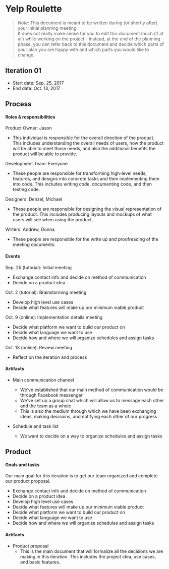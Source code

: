 # Yelp Roulette

 > _Note:_ This document is meant to be written during (or shortly after) your initial planning meeting.     
 > It does not really make sense for you to edit this document much (if at all) while working on the project - Instead, at the end of the planning phase, you can refer back to this document and decide which parts of your plan you are happy with and which parts you would like to change.


## Iteration 01

 * Start date: Sep. 25, 2017
 * End date: Oct. 13, 2017

## Process

#### Roles & responsibilities

Product Owner: Jason

 * This individual is responsible for the overall direction of the product. This includes understanding the overall needs of users, how the product will be able to meet those needs, and also the additional benefits the product will be able to provide.

Development Team: Everyone

 * These people are responsible for transforming high-level needs, features, and designs into concrete tasks and then implementing them into code. This includes writing code, documenting code, and then testing code.

Designers: Denzel, Michael

 * These people are responsible for designing the visual representation of the product. This includes producing layouts and mockups of what users will see when using the product.

Writers: Andrew, Donna

 * These people are responsible for the write up and proofreading of the meeting documents.

#### Events

Sep. 25 (tutorial): Initial meeting

 * Exchange contact info and decide on method of communication
 * Decide on a product idea
 
Oct. 2 (tutorial): Brainstorming meeting

 * Develop high level use cases
 * Decide what features will make up our minimum viable product

Oct. 9 (online): Implementation details meeting

 * Decide what platform we want to build our product on
 * Decide what language we want to use
 * Decide how and where we will organize schedules and assign tasks

Oct. 13 (online): Review meeting

 * Reflect on the iteration and process
 
#### Artifacts
 * Main communication channel
    * We've established that our main method of communication would be through Facebook messenger
    * We've set up a group chat which will allow us to message each other and the team as a whole
    * This is also the medium through which we have been exchanging ideas, making decisions, and notifying each other of our progress
 
 * Schedule and task list
    * We want to decide on a way to organize schedules and assign tasks 

## Product

#### Goals and tasks

Our main goal for this iteration is to get our team organized and complete our product proposal.

 * Exchange contact info and decide on method of communication
 * Decide on a product idea
 * Develop high level use cases
 * Decide what features will make up our minimum viable product
 * Decide what platform we want to build our product on
 * Decide what language we want to use
 * Decide how and where we will organize schedules and assign tasks

#### Artifacts
 * Product proposal
    * This is the main document that will formalize all the decisions we are making in this iteration. This includes the project idea, use cases, and basic features.
